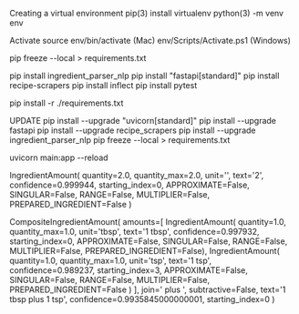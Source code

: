 Creating a virtual environment
pip(3) install virtualenv
python(3) -m venv env

Activate
source env/bin/activate (Mac)
env/Scripts/Activate.ps1 (Windows)

pip freeze --local > requirements.txt

pip install ingredient_parser_nlp
pip install "fastapi[standard]"
pip install recipe-scrapers
pip install inflect 
pip install pytest

pip install -r ./requirements.txt

<!-- pip install uvicorn -->

UPDATE
pip install --upgrade "uvicorn[standard]"
pip install --upgrade fastapi
pip install --upgrade recipe_scrapers
pip install --upgrade ingredient_parser_nlp
pip freeze --local > requirements.txt

uvicorn main:app --reload




IngredientAmount(
    quantity=2.0, 
    quantity_max=2.0, 
    unit='', 
    text='2', 
    confidence=0.999944, 
    starting_index=0, 
    APPROXIMATE=False, 
    SINGULAR=False, 
    RANGE=False, 
    MULTIPLIER=False, 
    PREPARED_INGREDIENT=False
     )

CompositeIngredientAmount(
    amounts=[
        IngredientAmount(
            quantity=1.0, 
            quantity_max=1.0, 
            unit='tbsp', 
            text='1 tbsp', 
            confidence=0.997932, 
            starting_index=0, 
            APPROXIMATE=False, 
            SINGULAR=False, 
            RANGE=False, 
            MULTIPLIER=False, 
            PREPARED_INGREDIENT=False),
         IngredientAmount(
            quantity=1.0, 
            quantity_max=1.0, 
            unit='tsp', 
            text='1 tsp', 
            confidence=0.989237, 
            starting_index=3, 
            APPROXIMATE=False, 
            SINGULAR=False, 
            RANGE=False, 
            MULTIPLIER=False, 
            PREPARED_INGREDIENT=False
            )
        ], 
        join=' plus ', 
        subtractive=False, 
        text='1 tbsp plus 1 tsp', 
        confidence=0.9935845000000001, 
        starting_index=0
        )